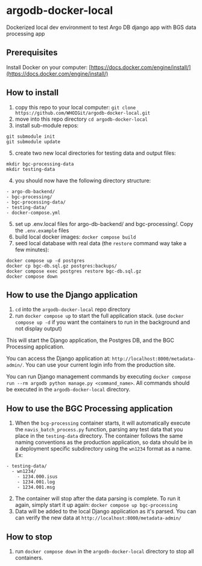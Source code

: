 # argodb-docker-local

Dockerized local dev environment to test Argo DB django app with BGS data processing app

## Prerequisites

Install Docker on your computer: [https://docs.docker.com/engine/install/](https://docs.docker.com/engine/install/)

## How to install

1. copy this repo to your local computer: `git clone https://github.com/WHOIGit/argodb-docker-local.git`
2. move into this repo directory `cd argodb-docker-local`
3. install sub-module repos:

```
git submodule init
git submodule update
```

5. create two new local directories for testing data and output files:

```
mkdir bgc-processing-data
mkdir testing-data
```

4. you should now have the following directory structure:

```
- argo-db-backend/
- bgc-processing/
- bgc-processing-data/
- testing-data/
- docker-compose.yml
```

5. set up .env.local files for argo-db-backend/ and bgc-processing/. Copy the `.env.example` files
6. build local docker images: `docker compose build`
7. seed local database with real data (the `restore` command way take a few minutes):

```
docker compose up -d postgres
docker cp bgc-db.sql.gz postgres:backups/
docker compose exec postgres restore bgc-db.sql.gz
docker compose down
```

## How to use the Django application

1. `cd` into the `argodb-docker-local` repo directory
2. run `docker compose up` to start the full application stack. (use `docker compose up -d` if you want the containers to run in the background and not display output)

This will start the Django application, the Postgres DB, and the BGC Processing application.

You can access the Django application at: `http://localhost:8000/metadata-admin/`. You can use your current login info from the production site.

You can run Django management commands by executing `docker compose run --rm argodb python manage.py <command_name>`. All commands should be executed in the `argodb-docker-local` directory.

## How to use the BGC Processing application

1. When the `bcg-processing` container starts, it will automatically execute the `navis_batch_process.py` function, parsing any test data that you place in the `testing-data` directory. The container follows the same naming conventions as the production application, so data should be in a deployment specific subdirectory using the `wn1234` format as a name. Ex:

```
- testing-data/
  - wn1234/
    - 1234.000.isus
    - 1234.001.log
    - 1234.001.msg

```

2. The container will stop after the data parsing is complete. To run it again, simply start it up again:
   `docker compose up bgc-processing`
3. Data will be added to the local Django application as it's parsed. You can can verify the new data at `http://localhost:8000/metadata-admin/`

## How to stop

1. run `docker compose down` in the `argodb-docker-local` directory to stop all containers.
